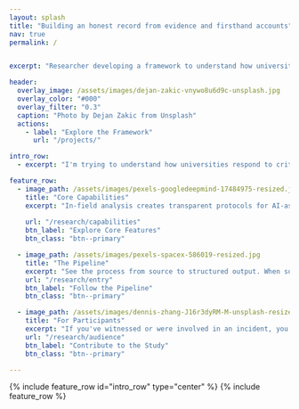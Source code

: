 ```yaml
---
layout: splash
title: "Building an honest record from evidence and firsthand accounts"
nav: true
permalink: /


excerpt: "Researcher developing a framework to understand how universities respond to critical incidents."

header:
  overlay_image: /assets/images/dejan-zakic-vnywo8u6d9c-unsplash.jpg
  overlay_color: "#000"
  overlay_filter: "0.3"
  caption: "Photo by Dejan Zakic from Unsplash"
  actions:
    - label: "Explore the Framework"
      url: "/projects/"

intro_row:
  - excerpt: "I'm trying to understand how universities respond to critical incidents — from safety failures to identity-based harm — by building a method to identify whether bias exists in institutional decision-making. The project is currently in development, starting with a case study at UCLA."

feature_row:
  - image_path: /assets/images/pexels-googledeepmind-17484975-resized.jpg
    title: "Core Capabilities"
    excerpt: "In-field analysis creates transparent protocols for AI-assisted processing of incident records. Corroborated interviews provide context and help fill any gaps in institutional records."
    
    url: "/research/capabilities"
    btn_label: "Explore Core Features"
    btn_class: "btn--primary"

  - image_path: /assets/images/pexels-spacex-586019-resized.jpg
    title: "The Pipeline"
    excerpt: "See the process from source to structured output. When source documents fall short, questions turn into FOIA requests, comment outreach, and interviews with the people involved."
    url: "/research/entry"
    btn_label: "Follow the Pipeline"
    btn_class: "btn--primary"

  - image_path: /assets/images/dennis-zhang-J16r3dyRM-M-unsplash-resized.jpg
    title: "For Participants"
    excerpt: "If you've witnessed or were involved in an incident, you can contribute by sharing your experience or supporting materials. Your contributions help build a fuller, more accurate record."
    url: "/research/audience"
    btn_label: "Contribute to the Study"
    btn_class: "btn--primary"

---
```


{% include feature_row id="intro_row" type="center" %}
{% include feature_row %}

